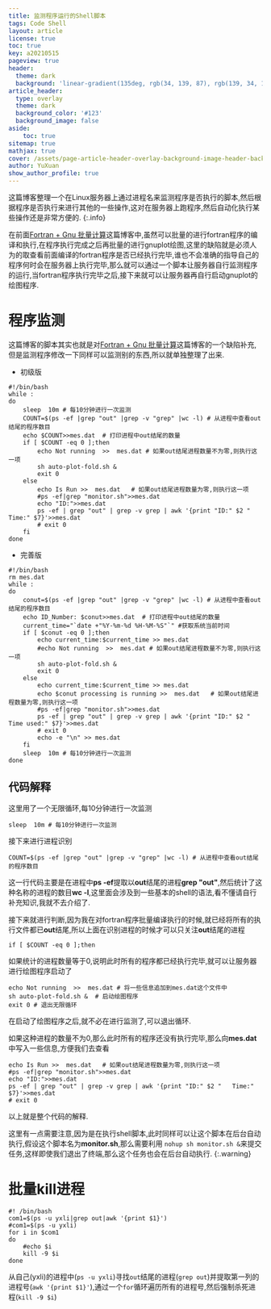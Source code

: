 ```yaml
---
title: 监测程序运行的Shell脚本
tags: Code Shell
layout: article
license: true
toc: true
key: a20210515
pageview: true
header:
  theme: dark
  background: 'linear-gradient(135deg, rgb(34, 139, 87), rgb(139, 34, 139))'
article_header:
  type: overlay
  theme: dark
  background_color: '#123'
  background_image: false
aside:
    toc: true
sitemap: true
mathjax: true
cover: /assets/page-article-header-overlay-background-image-header-background.jpg
author: YuXuan
show_author_profile: true
---
```

这篇博客整理一个在Linux服务器上通过进程名来监测程序是否执行的脚本,然后根据程序是否执行来进行其他的一些操作,这对在服务器上跑程序,然后自动化执行某些操作还是非常方便的.
{:.info}
<!--more-->
在前面[Fortran + Gnu 批量计算](https://yxli8023.github.io/2021/05/15/Fortran-Gnu.html)这篇博客中,虽然可以批量的进行fortran程序的编译和执行,在程序执行完成之后再批量的进行gnuplot绘图,这里的缺陷就是必须人为的取查看前面编译的fortran程序是否已经执行完毕,谁也不会准确的指导自己的程序何时会在服务器上执行完毕,那么就可以通过一个脚本让服务器自行监测程序的运行,当fortran程序执行完毕之后,接下来就可以让服务器再自行启动gnuplot的绘图程序.

# 程序监测
这篇博客的脚本其实也就是对[Fortran + Gnu 批量计算](https://yxli8023.github.io/2021/05/15/Fortran-Gnu.html)这篇博客的一个缺陷补充,但是监测程序修改一下同样可以监测别的东西,所以就单独整理了出来.
- 初级版
```shell
#!/bin/bash
while :
do 
	sleep  10m # 每10分钟进行一次监测
	COUNT=$(ps -ef |grep "out" |grep -v "grep" |wc -l) # 从进程中查看out结尾的程序数目
	echo $COUNT>>mes.dat  # 打印进程中out结尾的数量
	if [ $COUNT -eq 0 ];then
		echo Not running  >>  mes.dat # 如果out结尾进程数量不为零,则执行这一项
		sh auto-plot-fold.sh &
		exit 0
	else
		echo Is Run >>  mes.dat   # 如果out结尾进程数量为零,则执行这一项	
		#ps -ef|grep "monitor.sh">>mes.dat	
		echo "ID:">>mes.dat
		ps -ef | grep "out" | grep -v grep | awk '{print "ID:" $2 "   Time:" $7}'>>mes.dat
		# exit 0
	fi
done
```

- 完善版

```shell
#!/bin/bash
rm mes.dat
while :
do 
	conut=$(ps -ef |grep "out" |grep -v "grep" |wc -l) # 从进程中查看out结尾的程序数目
	echo ID_Number: $conut>>mes.dat  # 打印进程中out结尾的数量
	current_time="`date +"%Y-%m-%d %H-%M-%S"`" #获取系统当前时间
	if [ $conut -eq 0 ];then
		echo current_time:$current_time >> mes.dat
		#echo Not running  >>  mes.dat # 如果out结尾进程数量不为零,则执行这一项
		sh auto-plot-fold.sh &
		exit 0
	else
		echo current_time:$current_time >> mes.dat
		echo $conut processing is running >>  mes.dat   # 如果out结尾进程数量为零,则执行这一项	
		#ps -ef|grep "monitor.sh">>mes.dat	
		ps -ef | grep "out" | grep -v grep | awk '{print "ID:" $2 "   Time used:" $7}'>>mes.dat
		# exit 0
		echo -e "\n" >> mes.dat
	fi
	sleep  10m # 每10分钟进行一次监测
done

```
## 代码解释
这里用了一个无限循环,每10分钟进行一次监测
```shell
sleep  10m # 每10分钟进行一次监测
```
接下来进行进程识别
```shell
COUNT=$(ps -ef |grep "out" |grep -v "grep" |wc -l) # 从进程中查看out结尾的程序数目
```
这一行代码主要是在进程中**ps -ef**提取以**out**结尾的进程**grep "out"**,然后统计了这种名称的进程的数目**wc -l**,这里面会涉及到一些基本的shell的语法,看不懂请自行补充知识,我就不去介绍了.

接下来就进行判断,因为我在对fortran程序批量编译执行的时候,就已经将所有的执行文件都已**out**结尾,所以上面在识别进程的时候才可以只关注**out**结尾的进程
```shell
if [ $COUNT -eq 0 ];then
```
如果统计的进程数量等于0,说明此时所有的程序都已经执行完毕,就可以让服务器进行绘图程序启动了
```shell
echo Not running  >>  mes.dat # 将一些信息追加到mes.dat这个文件中
sh auto-plot-fold.sh &  # 启动绘图程序
exit 0 # 退出无限循环
```
在启动了绘图程序之后,就不必在进行监测了,可以退出循环.

如果这种进程的数量不为0,那么此时所有的程序还没有执行完毕,那么向**mes.dat**中写入一些信息,方便我们去查看
```shell
echo Is Run >>  mes.dat   # 如果out结尾进程数量为零,则执行这一项	
#ps -ef|grep "monitor.sh">>mes.dat	
echo "ID:">>mes.dat
ps -ef | grep "out" | grep -v grep | awk '{print "ID:" $2 "   Time:" $7}'>>mes.dat
# exit 0
```

以上就是整个代码的解释.

这里有一点需要注意,因为是在执行shell脚本,此时同样可以让这个脚本在后台自动执行,假设这个脚本名为**monitor.sh**,那么需要利用
`nohup sh monitor.sh &`来提交任务,这样即使我们退出了终端,那么这个任务也会在后台自动执行.
{:.warning}

# 批量kill进程
```shell
#! /bin/bash
com1=$(ps -u yxli|grep out|awk '{print $1}')
#com1=$(ps -u yxli)
for i in $com1
do 
	#echo $i
	kill -9 $i
done
```
从自己(yxli)的进程中(`ps -u yxli`)寻找`out`结尾的进程(`grep out`)并提取第一列的进程号(`awk '{print $1}'`),通过一个`for`循环遍历所有的进程号,然后强制杀死进程(`kill -9 $i`)

